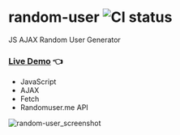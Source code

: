 # random-user ![CI status](https://img.shields.io/badge/style-flat-green.svg?longCache=true&style=flat)

JS AJAX Random User Generator
### [Live Demo](http://github.allaev.com/random-user/) :point_left:

- JavaScript
- AJAX
- Fetch
- Randomuser.me API

![random-user_screenshot](https://user-images.githubusercontent.com/34710484/39095746-0d8cc3ea-465f-11e8-9426-596d998397d7.jpg)
